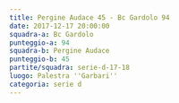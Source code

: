 ```yaml
---
title: Pergine Audace 45 - Bc Gardolo 94
date: 2017-12-17 20:00:00
squadra-a: Bc Gardolo
punteggio-a: 94
squadra-b: Pergine Audace
punteggio-b: 45
partite/squadra: serie-d-17-18
luogo: Palestra ''Garbari''
categoria: serie d
---
```

